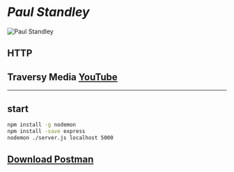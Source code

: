 # **_Paul Standley_**

![Paul Standley](http://res.cloudinary.com/pieol2/image/upload/v1516543296/profile-small.png)

## HTTP

## **Traversy Media** [YouTube](https://www.youtube.com/watch?v=iYM2zFP3Zn0&t=1400s)

---

## start

```BASH
npm install -g nodemon
npm install -save express
nodemon ./server.js localhost 5000
```

## [Download Postman](https://www.getpostman.com/downloads/)